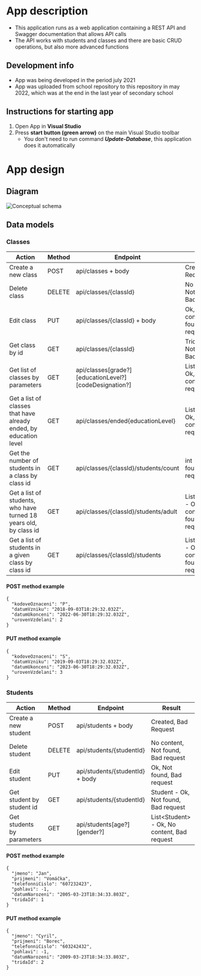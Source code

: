 # App description

- This application runs as a web application containing a REST API and Swagger documentation that allows API calls
- The API works with students and classes and there are basic CRUD operations, but also more advanced functions

## Development info

- App was being developed in the period july 2021
- App was uploaded from school repository to this repository in may 2022, which was at the end in the last year of secondary school

## Instructions for starting app

1. Open App in **Visual Studio**
2. Press **start button (green arrow)** on the main Visual Studio toolbar
    - You don't need to run command ***Update-Database***, this application does it automatically

# App design

## Diagram

![Conceptual schema](/plán/IMG_20210701_113127.jpg)

## Data models

### Classes

Action | Method | Endpoint | Result
---- | ------ | -------- | --------
Create a new class | POST | api/classes + body | Created, Bad Request
Delete class | DELETE | api/classes/{classId} | No content, Not found, Bad request
Edit class | PUT | api/classes/{classId} + body | Ok, No content, Not found, Bad request
Get class by id | GET | api/classes/{classId} | Trida - Ok, Not found, Bad request
Get list of classes by parameters | GET | api/classes[grade?][educationLevel?][codeDesignation?] | List\<Trida\> - Ok, No content, Bad request
Get a list of classes that have already ended, by education level | GET | api/classes/ended{educationLevel} | List\<Trida\> - Ok, No content, Bad request
Get the number of students in a class by class id | GET | api/classes/{classId}/students/count | int - Ok, Not found, Bad request
Get a list of students, who have turned 18 years old, by class id | GET | api/classes/{classId}/students/adult | List\<Student\> - Ok, No content, Not found, Bad request
Get a list of students in a given class by class id | GET | api/classes/{classId}/students | List\<Student\> - Ok, No content, Not found, Bad request

#### POST method example
```
{
  "kodoveOznaceni": "P",
  "datumVzniku": "2018-09-03T18:29:32.032Z",
  "datumUkonceni": "2022-06-30T18:29:32.032Z",
  "urovenVzdelani": 2
}
```

#### PUT method example
```
{
  "kodoveOznaceni": "S",
  "datumVzniku": "2019-09-03T18:29:32.032Z",
  "datumUkonceni": "2023-06-30T18:29:32.032Z",
  "urovenVzdelani": 3
}
```

### Students
Action | Method | Endpoint | Result
---- | ------ | -------- | --------
Create a new student | POST | api/students + body | Created, Bad Request
Delete student | DELETE | api/students/{studentId} | No content, Not found, Bad request
Edit student | PUT | api/students/{studentId} + body | Ok, Not found, Bad request
Get student by student id | GET | api/students/{studentId} | Student - Ok, Not found, Bad request
Get students by parameters | GET | api/students[age?][gender?] | List\<Student\> - Ok, No content, Bad request

#### POST method example
```
{
  "jmeno": "Jan",
  "prijmeni": "Vomáčka",
  "telefonniCislo": "607232423",
  "pohlavi": -1,
  "datumNarozeni": "2005-03-23T18:34:33.803Z",
  "tridaId": 1
}
```

#### PUT method example
```
{
  "jmeno": "Cyril",
  "prijmeni": "Borec",
  "telefonniCislo": "603242432",
  "pohlavi": -1,
  "datumNarozeni": "2009-03-23T18:34:33.803Z",
  "tridaId": 2
}
```
